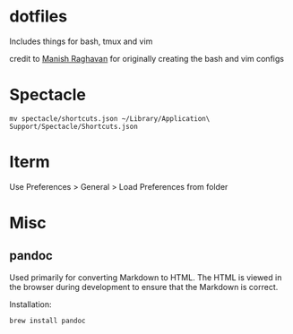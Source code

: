 dotfiles
========

Includes things for bash, tmux and vim

credit to [Manish Raghavan](https://github.com/mraghavan) for originally
creating the bash and vim configs

# Spectacle

```
mv spectacle/shortcuts.json ~/Library/Application\ Support/Spectacle/Shortcuts.json
```

# Iterm
Use Preferences > General > Load Preferences from folder

# Misc

## pandoc

Used primarily for converting Markdown to HTML. The HTML is viewed in the
browser during development to ensure that the Markdown is correct.

Installation:
```
brew install pandoc
```
